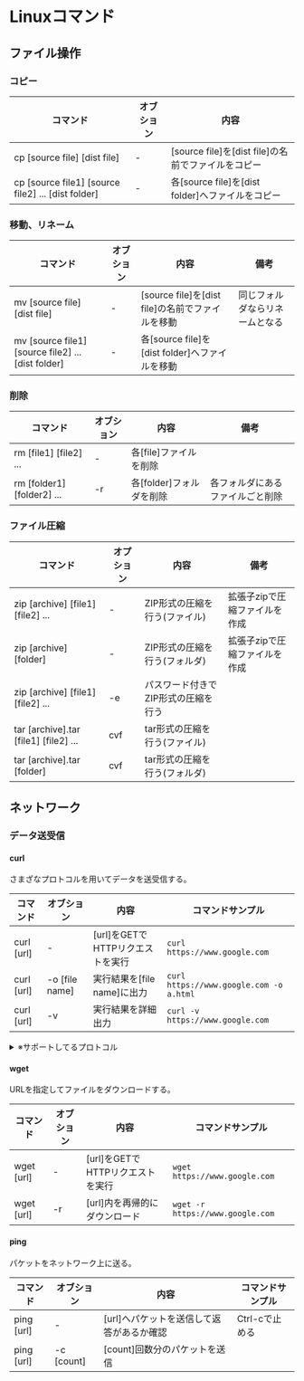 # Linuxコマンド

## ファイル操作

### コピー

|                      コマンド                      | オブション |                        内容                        |
| -------------------------------------------------- | ---------- | -------------------------------------------------- |
| cp [source file] [dist file]                       | -          | [source file]を[dist file]の名前でファイルをコピー |
| cp [source file1] [source file2] ... [dist folder] | -          | 各[source file]を[dist folder]へファイルをコピー   |

### 移動、リネーム

|                      コマンド                      | オブション |                       内容                       |              備考              |
| -------------------------------------------------- | ---------- | ------------------------------------------------ | ------------------------------ |
| mv [source file] [dist file]                       | -          | [source file]を[dist file]の名前でファイルを移動 | 同じフォルダならリネームとなる |
| mv [source file1] [source file2] ... [dist folder] | -          | 各[source file]を[dist folder]へファイルを移動   |                                |

### 削除

|          コマンド          | オブション |           内容           |               備考               |
| -------------------------- | ---------- | ------------------------ | -------------------------------- |
| rm [file1] [file2] ...     | -          | 各[file]ファイルを削除   |                                  |
| rm [folder1] [folder2] ... | -r         | 各[folder]フォルダを削除 | 各フォルダにあるファイルごと削除 |

### ファイル圧縮

|               コマンド                | オプション |                内容                 |             備考              |
| ------------------------------------- | ---------- | ----------------------------------- | ----------------------------- |
| zip [archive] [file1] [file2] ...     | -          | ZIP形式の圧縮を行う(ファイル)       | 拡張子zipで圧縮ファイルを作成 |
| zip [archive] [folder]                | -          | ZIP形式の圧縮を行う(フォルダ)       | 拡張子zipで圧縮ファイルを作成 |
| zip [archive] [file1] [file2] ...     | -e         | パスワード付きでZIP形式の圧縮を行う |                               |
| tar [archive].tar [file1] [file2] ... | cvf        | tar形式の圧縮を行う(ファイル)       |                               |
| tar [archive].tar [folder]            | cvf        | tar形式の圧縮を行う(フォルダ)       |                               |

## ネットワーク

### データ送受信

#### curl

さまざなプロトコルを用いてデータを送受信する。

|  コマンド  |   オブション   |               内容               |            コマンドサンプル             |
| ---------- | -------------- | -------------------------------- | --------------------------------------- |
| curl [url] | -              | [url]をGETでHTTPリクエストを実行 | `curl https://www.google.com`           |
| curl [url] | -o [file name] | 実行結果を[file name]に出力      | `curl https://www.google.com -o a.html` |
| curl [url] | -v             | 実行結果を詳細出力               | `curl -v https://www.google.com`        |

<details>
<summary>※サポートしてるプロトコル</summary>

- HTTP/HTTPS
- FTP/FTPS/SFTP
- POP3(S)/SMTP(S)/IMAP(S)
- DICT
- FILE
- GOPHER
- LDAP(S)
- RTMP
- RTSP
- SCP
- TELNET
- TFTP
</details>

#### wget

URLを指定してファイルをダウンロードする。

|  コマンド  | オブション |               内容               |         コマンドサンプル         |
| ---------- | ---------- | -------------------------------- | -------------------------------- |
| wget [url] | -          | [url]をGETでHTTPリクエストを実行 | `wget https://www.google.com`    |
| wget [url] | -r         | [url]内を再帰的にダウンロード    | `wget -r https://www.google.com` |

#### ping

パケットをネットワーク上に送る。

|  コマンド  | オブション |                   内容                    | コマンドサンプル |
| ---------- | ---------- | ----------------------------------------- | ---------------- |
| ping [url] | -          | [url]へパケットを送信して返答があるか確認 | Ctrl-cで止める   |
| ping [url] | -c [count] | [count]回数分のパケットを送信             |                  |